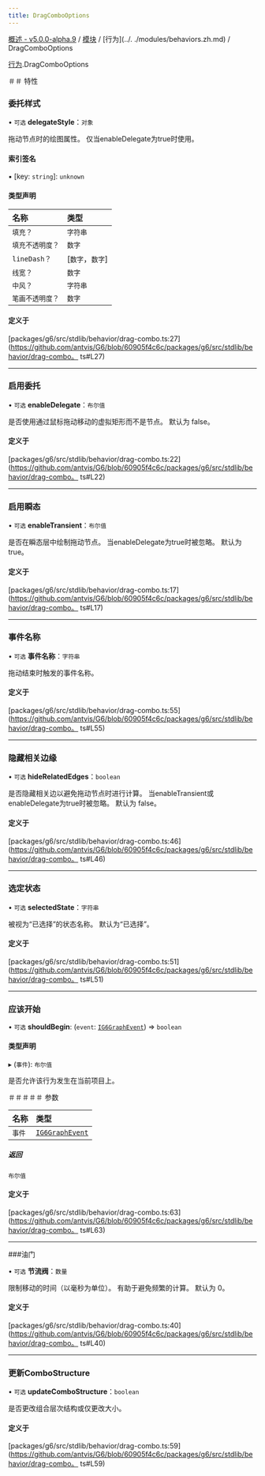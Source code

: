 ```yaml
---
title: DragComboOptions
---
```


[概述 - v5.0.0-alpha.9](../../README.zh.md) / [模块](../../modules.zh.md) / [行为](../. ./modules/behaviors.zh.md) / DragComboOptions 

 [行为](../../modules/behaviors.zh.md).DragComboOptions 

 ＃＃ 特性 

 ### 委托样式 

 • `可选` **delegateStyle**：`对象` 

 拖动节点时的绘图属性。 
 仅当enableDelegate为true时使用。 

 #### 索引签名 

 ▪ [key: `string`]: `unknown` 

 #### 类型声明 

 | 名称 | 类型 | 
 | :------ | :------ | 
 | `填充？` | `字符串` | 
 | `填充不透明度？` | `数字` | 
 | `lineDash？` | [`数字`，`数字`] | 
 | `线宽？` | `数字` | 
 | `中风？` | `字符串` | 
 | `笔画不透明度？` | `数字` | 

 #### 定义于 

 [packages/g6/src/stdlib/behavior/drag-combo.ts:27](https://github.com/antvis/G6/blob/60905f4c6c/packages/g6/src/stdlib/behavior/drag-combo。 ts#L27) 

 ___ 

 ### 启用委托 

 • `可选` **enableDelegate**：`布尔值` 

 是否使用通过鼠标拖动移动的虚拟矩形而不是节点。 
 默认为 false。 

 #### 定义于 

 [packages/g6/src/stdlib/behavior/drag-combo.ts:22](https://github.com/antvis/G6/blob/60905f4c6c/packages/g6/src/stdlib/behavior/drag-combo。 ts#L22) 

 ___ 

 ### 启用瞬态 

 • `可选` **enableTransient**：`布尔值` 

 是否在瞬态层中绘制拖动节点。 
 当enableDelegate为true时被忽略。 
 默认为 true。 

 #### 定义于 

 [packages/g6/src/stdlib/behavior/drag-combo.ts:17](https://github.com/antvis/G6/blob/60905f4c6c/packages/g6/src/stdlib/behavior/drag-combo。 ts#L17) 

 ___ 

 ### 事件名称 

 • `可选` **事件名称**：`字符串` 

 拖动结束时触发的事件名称。 

 #### 定义于 

 [packages/g6/src/stdlib/behavior/drag-combo.ts:55](https://github.com/antvis/G6/blob/60905f4c6c/packages/g6/src/stdlib/behavior/drag-combo。 ts#L55) 

 ___ 

 ### 隐藏相关边缘 

 • `可选` **hideRelatedEdges**：`boolean` 

 是否隐藏相关边以避免拖动节点时进行计算。 
 当enableTransient或enableDelegate为true时被忽略。 
 默认为 false。 

 #### 定义于 

 [packages/g6/src/stdlib/behavior/drag-combo.ts:46](https://github.com/antvis/G6/blob/60905f4c6c/packages/g6/src/stdlib/behavior/drag-combo。 ts#L46) 

 ___ 

 ### 选定状态 

 • `可选` **selectedState**：`字符串` 

 被视为“已选择”的状态名称。 
 默认为“已选择”。 

 #### 定义于 

 [packages/g6/src/stdlib/behavior/drag-combo.ts:51](https://github.com/antvis/G6/blob/60905f4c6c/packages/g6/src/stdlib/behavior/drag-combo。 ts#L51) 

 ___ 

 ### 应该开始 

 • `可选` **shouldBegin**: (`event`: [`IG6GraphEvent`](IG6GraphEvent.zh.md)) => `boolean` 

 #### 类型声明 

 ▸ (`事件`): `布尔值` 

 是否允许该行为发生在当前项目上。 

 ＃＃＃＃＃ 参数 

 | 名称 | 类型 | 
 | :------ | :------ | 
 | `事件` | [`IG6GraphEvent`](IG6GraphEvent.zh.md) | 

 ##### 返回 

 `布尔值` 

 #### 定义于 

 [packages/g6/src/stdlib/behavior/drag-combo.ts:63](https://github.com/antvis/G6/blob/60905f4c6c/packages/g6/src/stdlib/behavior/drag-combo。 ts#L63) 

 ___ 

 ###油门 

 • `可选` **节流阀**：`数量` 

 限制移动的时间（以毫秒为单位）。 有助于避免频繁的计算。 
 默认为 0。 

 #### 定义于 

 [packages/g6/src/stdlib/behavior/drag-combo.ts:40](https://github.com/antvis/G6/blob/60905f4c6c/packages/g6/src/stdlib/behavior/drag-combo。 ts#L40) 

 ___ 

 ### 更新ComboStructure 

 • `可选` **updateComboStructure**：`boolean` 

 是否更改组合层次结构或仅更改大小。 

 #### 定义于 

 [packages/g6/src/stdlib/behavior/drag-combo.ts:59](https://github.com/antvis/G6/blob/60905f4c6c/packages/g6/src/stdlib/behavior/drag-combo。 ts#L59)